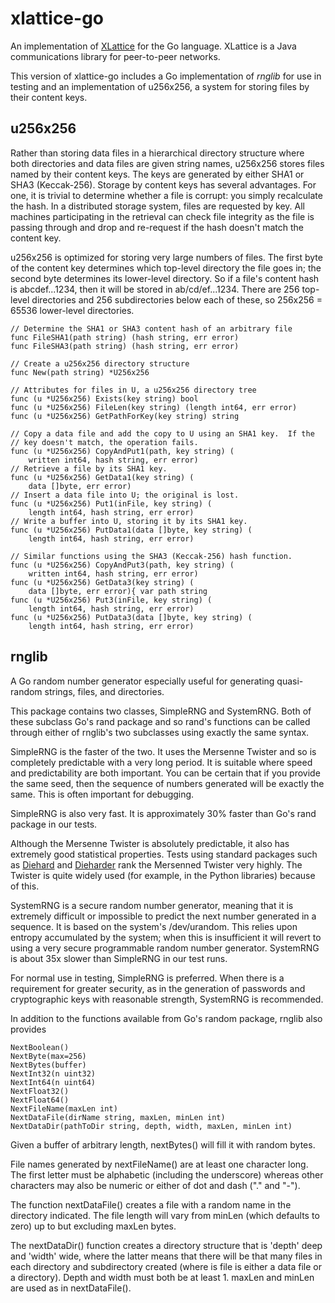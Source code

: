 xlattice-go
===========

An implementation of [XLattice](http://xlattice.sourceforge.net)
for the Go language.  XLattice is a Java communications library 
for peer-to-peer networks.

This version of xlattice-go includes a Go implementation of *rnglib*
for use in testing and an implementation of u256x256, a system for
storing files by their content keys.

## u256x256

Rather than storing data files in a hierarchical directory structure
where both directories and data files are given string names, u256x256
stores files named by their content keys.  The keys are generated by
either SHA1 or SHA3 (Keccak-256).  Storage by content keys has several 
advantages.  For one, it is trivial to determine whether a file is corrupt:
you simply recalculate the hash.  In a distributed storage system, files
are requested by key.  All machines participating in the retrieval can
check file integrity as the file is passing through and drop and
re-request if the hash doesn't match the content key.

u256x256 is optimized for storing very large numbers of files.  The
first byte of the content key determines which top-level directory
the file goes in; the second byte determines its lower-level 
directory.  So if a file's content hash is abcdef...1234, then it
will be stored in ab/cd/ef...1234.  There are 256 top-level 
directories and 256 subdirectories below each of these, so 256x256 = 
65536 lower-level directories.  

	// Determine the SHA1 or SHA3 content hash of an arbitrary file
	func FileSHA1(path string) (hash string, err error)
	func FileSHA3(path string) (hash string, err error)
	
	// Create a u256x256 directory structure
	func New(path string) *U256x256
	
	// Attributes for files in U, a u256x256 directory tree
	func (u *U256x256) Exists(key string) bool
	func (u *U256x256) FileLen(key string) (length int64, err error)
	func (u *U256x256) GetPathForKey(key string) string
	
	// Copy a data file and add the copy to U using an SHA1 key.  If the
	// key doesn't match, the operation fails.
	func (u *U256x256) CopyAndPut1(path, key string) (
	    written int64, hash string, err error)
	// Retrieve a file by its SHA1 key.
	func (u *U256x256) GetData1(key string) (
	    data []byte, err error)
	// Insert a data file into U; the original is lost.
	func (u *U256x256) Put1(inFile, key string) (
	    length int64, hash string, err error)
	// Write a buffer into U, storing it by its SHA1 key.
	func (u *U256x256) PutData1(data []byte, key string) (
	    length int64, hash string, err error)
	
	// Similar functions using the SHA3 (Keccak-256) hash function.
	func (u *U256x256) CopyAndPut3(path, key string) (
	    written int64, hash string, err error)
	func (u *U256x256) GetData3(key string) (
	    data []byte, err error){ var path string
	func (u *U256x256) Put3(inFile, key string) (
	    length int64, hash string, err error)
	func (u *U256x256) PutData3(data []byte, key string) (
	    length int64, hash string, err error)

## rnglib

A Go random number generator especially useful for generating 
quasi-random strings, files, and directories.

This package contains two classes, SimpleRNG and SystemRNG.
Both of these subclass Go's rand package and so rand's functions 
can be called through either of rnglib's two subclasses using 
exactly the same syntax.

SimpleRNG is the faster of the two.  It uses the Mersenne
Twister and so is completely predictable with a very long period.
It is suitable where speed and predictability are both important.
You can be certain that if you provide the same seed, then
the sequence of numbers generated will be exactly the same.  This is
often important for debugging.  

SimpleRNG is also very fast.  It is approximately 30% faster 
than Go's rand package in our tests.

Although the Mersenne Twister is absolutely predictable, it also has 
extremely good statistical properties.  Tests using standard
packages such as [Diehard](http://en.wikipedia.org/wiki/Diehard_tests)
and [Dieharder](http://www.phy.duke.edu/~rgb/General/dieharder.php) rank
the Mersenned Twister very highly.  The Twister is quite widely used 
(for example, in the Python libraries) because of this.

SystemRNG is a secure random number generator, meaning that it is
extremely difficult or impossible to predict the next number 
generated in a sequence.  It is based on the system's /dev/urandom.
This relies upon entropy accumulated by the system; when 
this is insufficient it will revert to using a very secure 
programmable random number generator.  SystemRNG is about 35x
slower than SimpleRNG in our test runs.

For normal use in testing, SimpleRNG is preferred.  When there is
a requirement for greater security, as in the generation of passwords 
and cryptographic keys with reasonable strength, SystemRNG is recommended.  

In addition to the functions available from Go's random package,
rnglib also provides

    NextBoolean()
    NextByte(max=256)
    NextBytes(buffer)
    NextInt32(n uint32)
    NextInt64(n uint64)
    NextFloat32()
    NextFloat64()
    NextFileName(maxLen int)
    NextDataFile(dirName string, maxLen, minLen int)
    NextDataDir(pathToDir string, depth, width, maxLen, minLen int)

Given a buffer of arbitrary length, nextBytes() will fill it with random
bytes.

File names generated by nextFileName() are at least one character long.  
The first letter must be alphabetic (including the underscore) 
whereas other characters may also be numeric or either of dot and dash
("." and "-").

The function nextDataFile() creates a file with a random name in the
directory indicated.  The file length will vary from minLen (which 
defaults to zero) up to but excluding maxLen bytes.

The nextDataDir() function creates a directory structure that is
'depth' deep and 'width' wide, where the latter means that there 
will be that many files in each directory and subdirectory created
(where is file is either a data file or a directory).  Depth and
width must both be at least 1.  maxLen and minLen are used as in
nextDataFile().
